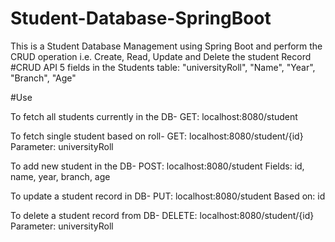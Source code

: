 # Student-Database-SpringBoot
This is a Student Database Management using Spring Boot and perform the CRUD operation i.e. Create, Read, Update and Delete the student Record
#CRUD API 5 fields in the Students table: "universityRoll", "Name", "Year", "Branch", "Age"

#Use

To fetch all students currently in the DB- GET: localhost:8080/student

To fetch single student based on roll- GET: localhost:8080/student/{id} Parameter: universityRoll

To add new student in the DB- POST: localhost:8080/student Fields: id, name, year, branch, age

To update a student record in DB- PUT: localhost:8080/student Based on: id

To delete a student record from DB- DELETE: localhost:8080/student/{id} Parameter: universityRoll
